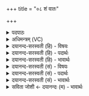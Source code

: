 +++
title = "०८ शं वातः"

+++
<details><summary>पदपाठः</summary>

शम्। वातः॑। शम्। हि। ते॒। घृणिः॑। शम्। ते॒। भ॒व॒न्तु॒। इष्ट॑काः। शम्। ते॒। भ॒व॒न्तु॒। अ॒ग्नयः॑। पार्थि॑वासः। मा। त्वा॒। अ॒भि। शू॒शु॒च॒न्। ८।
</details>

<details><summary>अधिमन्त्रम् (VC)</summary>

- विश्वेदेवा देवताः
- आदित्या देवा ऋषयः
- अनुष्टुप्
- गान्धारः
</details>

<details><summary>दयानन्द-सरस्वती (हि) - विषयः</summary>

सृष्टि के पदार्थ मनुष्यों को कैसे सुखकारी हों, इस विषय को अगले मन्त्र में कहा है ॥
</details>

<details><summary>दयानन्द-सरस्वती (हि) - पदार्थः</summary>

पदार्थान्वयभाषाः -  हे जीव ! (ते) तेरे लिये (वातः) वायु (शम्) सुखकारी हो, (घृणिः) किरणयुक्त सूर्य्य (शम्, हि) सुखकारी हो, (इष्टकाः) वेदी में चयन की हुई र्इंटें (ते) तेरे लिये (शम्) सुखदायिनी (भवन्तु) हों, (पार्थिवासः) पृथिवी पर प्रसिद्ध (अग्नयः) विद्युत् आदि अग्नि (ते) तेरे लिये (शम्) कल्याणकारी (भवन्तु) होवें, ये सब (त्वा) तुझको (मा, अभि, शूशुचन्) सब ओर से शीघ्र शोककारी न हों ॥८ ॥
</details>

<details><summary>दयानन्द-सरस्वती (हि) - भावार्थः</summary>

भावार्थभाषाः -  हे जीवो ! वैसे ही तुमको धर्मयुक्त व्यवहार में वर्त्तना चाहिये, जैसे जीने वा मरने के बाद भी तुमको सृष्टि के वायु आदि पदार्थ सुखकारी हों ॥८ ॥
</details>

<details><summary>दयानन्द-सरस्वती (सं) - विषयः</summary>

सृष्टिस्थाः पदार्थाः कथं मनुष्याणां सुखकारिणः स्युरित्याह ॥
</details>

<details><summary>दयानन्द-सरस्वती (सं) - पदार्थः</summary>

पदार्थान्वयभाषाः -  हे जीव ! ते वातः शं भवतु, घृणिः शं हि भवतु, इष्टकास्ते शं भवन्तु, पार्थिवासोऽग्नयस्ते शं भवन्त्वेते त्वा माभि शूशुचन् ॥८ ॥
</details>

<details><summary>दयानन्द-सरस्वती (सं) - भावार्थः</summary>

भावार्थभाषाः -  हे जीवास्तथैव युष्माभिर्धर्म्ये व्यवहारे वर्त्तितव्यं यथा जीवतां मृतानां च युष्माकं सृष्टिस्था वाय्वादयः पदार्थाः सुखकराः स्युः ॥८ ॥
</details>

<details><summary>सविता जोशी ← दयानन्दः (म) - भावार्थः</summary>

भावार्थभाषाः -  हे जीवांनो ! जिवंत असेपर्यंत किंवा मृत्यूनंतरही सृष्टीतील वायू इत्यादी पदार्थ तुम्हाला सुखकारक व्हावेत यासाठी धर्मयुक्त व्यवहारात राहा.
</details>